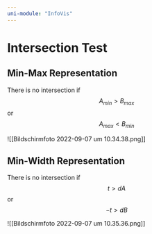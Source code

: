 ```yaml
---
uni-module: "InfoVis"
---
```


# Intersection Test

## Min-Max Representation

There is no intersection if
$$A_{min}>B_{max}$$
or
$$A_{max}<B_{min}$$

![[Bildschirmfoto 2022-09-07 um 10.34.38.png]]

## Min-Width Representation

There is no intersection if
$$t>dA$$
or
$$-t>dB$$

![[Bildschirmfoto 2022-09-07 um 10.35.36.png]]
